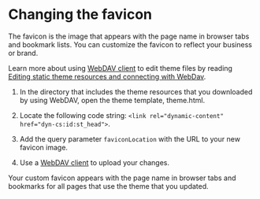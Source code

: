 # Changing the favicon

The favicon is the image that appears with the page name in browser tabs and bookmark lists. You can customize the favicon to reflect your business or brand.

Learn more about using [WebDAV client](../../../manage_content/wcm/wcm_content_delivery/webdav/index.md) to edit theme files by reading [Editing static theme resources and connecting with WebDav](../customizing_theme/themeopt_themedev_editing_static_resources.md#).

1.  In the directory that includes the theme resources that you downloaded by using WebDAV, open the theme template, theme.html.

2.  Locate the following code string: `<link rel="dynamic-content" href="dyn-cs:id:st_head">`.

3.  Add the query parameter `faviconLocation` with the URL to your new favicon image.

4.  Use a [WebDAV client](../../../manage_content/wcm/wcm_content_delivery/webdav/index.md) to upload your changes.


Your custom favicon appears with the page name in browser tabs and bookmarks for all pages that use the theme that you updated.


